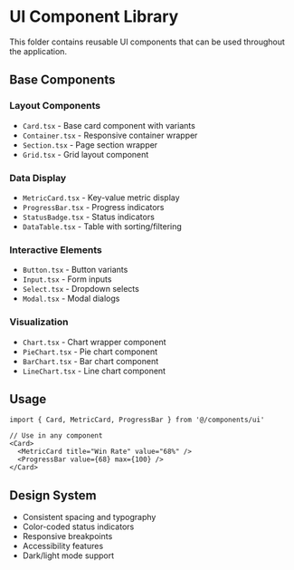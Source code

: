 # UI Component Library

This folder contains reusable UI components that can be used throughout the application.

## Base Components

### Layout Components
- `Card.tsx` - Base card component with variants
- `Container.tsx` - Responsive container wrapper
- `Section.tsx` - Page section wrapper
- `Grid.tsx` - Grid layout component

### Data Display
- `MetricCard.tsx` - Key-value metric display
- `ProgressBar.tsx` - Progress indicators
- `StatusBadge.tsx` - Status indicators
- `DataTable.tsx` - Table with sorting/filtering

### Interactive Elements
- `Button.tsx` - Button variants
- `Input.tsx` - Form inputs
- `Select.tsx` - Dropdown selects
- `Modal.tsx` - Modal dialogs

### Visualization
- `Chart.tsx` - Chart wrapper component
- `PieChart.tsx` - Pie chart component
- `BarChart.tsx` - Bar chart component
- `LineChart.tsx` - Line chart component

## Usage

```tsx
import { Card, MetricCard, ProgressBar } from '@/components/ui'

// Use in any component
<Card>
  <MetricCard title="Win Rate" value="68%" />
  <ProgressBar value={68} max={100} />
</Card>
```

## Design System

- Consistent spacing and typography
- Color-coded status indicators
- Responsive breakpoints
- Accessibility features
- Dark/light mode support
